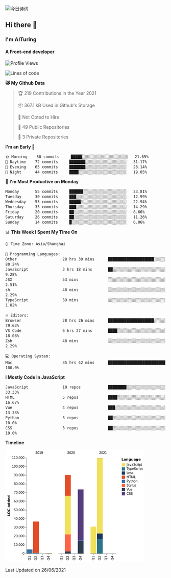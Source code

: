 <img alt="今日诗词" src="https://v2.jinrishici.com/one.svg?font-size=30&spacing=2&color=skyblue" style="max-width:100%; display: block; margin: 0 auto;">

## Hi there 👋
### I'm AITuring
#### A Front-end developer

<!-- <img src="./dhx.gif" width="400px"/> -->

<!--START_SECTION:waka-->
![Profile Views](http://img.shields.io/badge/Profile%20Views-0-blue)

![Lines of code](https://img.shields.io/badge/From%20Hello%20World%20I%27ve%20Written-346373%20lines%20of%20code-blue)

**🐱 My Github Data** 

> 🏆 219 Contributions in the Year 2021
 > 
> 📦 367.1 kB Used in Github's Storage 
 > 
> 🚫 Not Opted to Hire
 > 
> 📜 49 Public Repositories 
 > 
> 🔑 3 Private Repositories  
 > 
**I'm an Early 🐤** 

```text
🌞 Morning    50 commits     █████░░░░░░░░░░░░░░░░░░░░   21.65% 
🌆 Daytime    72 commits     ███████░░░░░░░░░░░░░░░░░░   31.17% 
🌃 Evening    65 commits     ███████░░░░░░░░░░░░░░░░░░   28.14% 
🌙 Night      44 commits     ████░░░░░░░░░░░░░░░░░░░░░   19.05%

```
📅 **I'm Most Productive on Monday** 

```text
Monday       55 commits     ██████░░░░░░░░░░░░░░░░░░░   23.81% 
Tuesday      30 commits     ███░░░░░░░░░░░░░░░░░░░░░░   12.99% 
Wednesday    53 commits     █████░░░░░░░░░░░░░░░░░░░░   22.94% 
Thursday     33 commits     ███░░░░░░░░░░░░░░░░░░░░░░   14.29% 
Friday       20 commits     ██░░░░░░░░░░░░░░░░░░░░░░░   8.66% 
Saturday     26 commits     ██░░░░░░░░░░░░░░░░░░░░░░░   11.26% 
Sunday       14 commits     █░░░░░░░░░░░░░░░░░░░░░░░░   6.06%

```


📊 **This Week I Spent My Time On** 

```text
⌚︎ Time Zone: Asia/Shanghai

💬 Programming Languages: 
Other                    28 hrs 39 mins      ████████████████████░░░░░   80.24% 
JavaScript               3 hrs 18 mins       ██░░░░░░░░░░░░░░░░░░░░░░░   9.28% 
JSX                      53 mins             ░░░░░░░░░░░░░░░░░░░░░░░░░   2.51% 
sh                       48 mins             ░░░░░░░░░░░░░░░░░░░░░░░░░   2.29% 
TypeScript               39 mins             ░░░░░░░░░░░░░░░░░░░░░░░░░   1.82%

🔥 Editors: 
Browser                  28 hrs 26 mins      ████████████████████░░░░░   79.63% 
VS Code                  6 hrs 27 mins       ████░░░░░░░░░░░░░░░░░░░░░   18.08% 
Zsh                      48 mins             ░░░░░░░░░░░░░░░░░░░░░░░░░   2.29%

💻 Operating System: 
Mac                      35 hrs 42 mins      █████████████████████████   100.0%

```

**I Mostly Code in JavaScript** 

```text
JavaScript               10 repos            ████████░░░░░░░░░░░░░░░░░   33.33% 
HTML                     5 repos             ████░░░░░░░░░░░░░░░░░░░░░   16.67% 
Vue                      4 repos             ███░░░░░░░░░░░░░░░░░░░░░░   13.33% 
Python                   3 repos             ██░░░░░░░░░░░░░░░░░░░░░░░   10.0% 
CSS                      3 repos             ██░░░░░░░░░░░░░░░░░░░░░░░   10.0%

```


**Timeline**

![Chart not found](https://raw.githubusercontent.com/AITuring/AITuring/main/charts/bar_graph.png) 


 Last Updated on 26/06/2021
<!--END_SECTION:waka-->


